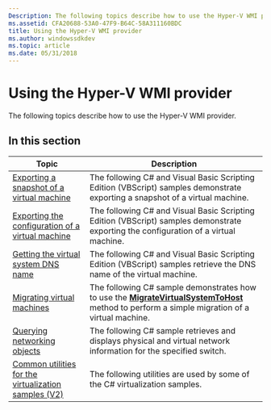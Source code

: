 ```yaml
---
Description: The following topics describe how to use the Hyper-V WMI provider.
ms.assetid: CFA20688-53A0-47F9-B64C-58A311160BDC
title: Using the Hyper-V WMI provider
ms.author: windowssdkdev
ms.topic: article
ms.date: 05/31/2018
---
```


# Using the Hyper-V WMI provider

The following topics describe how to use the Hyper-V WMI provider.

## In this section



| Topic                                                                                                                     | Description                                                                                                                                                                                                                    |
|---------------------------------------------------------------------------------------------------------------------------|--------------------------------------------------------------------------------------------------------------------------------------------------------------------------------------------------------------------------------|
| [Exporting a snapshot of a virtual machine](exporting-virtual-machines.md)<br/>                                    | The following C# and Visual Basic Scripting Edition (VBScript) samples demonstrate exporting a snapshot of a virtual machine.<br/>                                                                                      |
| [Exporting the configuration of a virtual machine](exporting-the-configuration-of-a-virtual-machine.md)<br/>       | The following C# and Visual Basic Scripting Edition (VBScript) samples demonstrate exporting the configuration of a virtual machine.<br/>                                                                               |
| [Getting the virtual system DNS name](getting-the-virtual-system-dns-name.md)<br/>                                 | The following C# and Visual Basic Scripting Edition (VBScript) samples retrieve the DNS name of the virtual machine.<br/>                                                                                               |
| [Migrating virtual machines](importing-virtual-machines.md)<br/>                                                   | The following C# sample demonstrates how to use the [**MigrateVirtualSystemToHost**](migratevirtualsystemtohost-msvm-virtualsystemmigrationservice.md) method to perform a simple migration of a virtual machine.<br/> |
| [Querying networking objects](querying-networking-objects.md)<br/>                                                 | The following C# sample retrieves and displays physical and virtual network information for the specified switch.<br/>                                                                                                  |
| [Common utilities for the virtualization samples (V2)](common-utilities-for-the-virtualization-samples-v2.md)<br/> | The following utilities are used by some of the C# virtualization samples.<br/>                                                                                                                                         |



 

 

 




